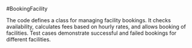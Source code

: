 #BookingFacility

The code defines a class for managing facility bookings. It checks availability, calculates fees based on hourly rates, and allows booking of facilities. Test cases demonstrate successful and failed bookings for different facilities.
